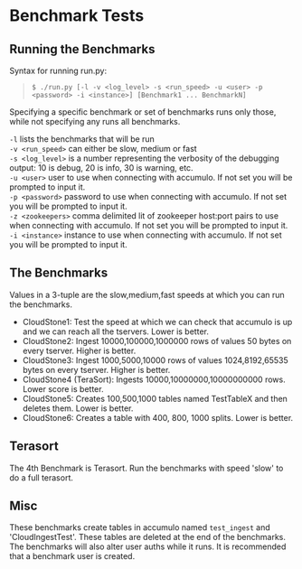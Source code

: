 <!--

    Licensed to the Apache Software Foundation (ASF) under one
    or more contributor license agreements.  See the NOTICE file
    distributed with this work for additional information
    regarding copyright ownership.  The ASF licenses this file
    to you under the Apache License, Version 2.0 (the
    "License"); you may not use this file except in compliance
    with the License.  You may obtain a copy of the License at

      https://www.apache.org/licenses/LICENSE-2.0

    Unless required by applicable law or agreed to in writing,
    software distributed under the License is distributed on an
    "AS IS" BASIS, WITHOUT WARRANTIES OR CONDITIONS OF ANY
    KIND, either express or implied.  See the License for the
    specific language governing permissions and limitations
    under the License.

-->
Benchmark Tests
===============

Running the Benchmarks
----------------------

Syntax for running run.py:

> `$ ./run.py [-l -v <log_level> -s <run_speed> -u <user> -p <password> -i <instance>] [Benchmark1 ... BenchmarkN]`

Specifying a specific benchmark or set of benchmarks runs only those, while
not specifying any runs all benchmarks.

`-l` lists the benchmarks that will be run  
`-v <run_speed>` can either be slow, medium or fast  
`-s <log_level>` is a number representing the verbosity of the debugging output: 10 is debug, 20 is info, 30 is warning, etc.  
`-u <user>` user to use when connecting with accumulo.  If not set you will be prompted to input it.  
`-p <password>` password to use when connecting with accumulo.  If not set you will be prompted to input it.  
`-z <zookeepers>` comma delimited lit of zookeeper host:port pairs to use when connecting with accumulo.  If not set you will be prompted to input it.  
`-i <instance>` instance to use when connecting with accumulo.  If not set you will be prompted to input it.  

The Benchmarks
--------------

Values in a 3-tuple are the slow,medium,fast speeds at which you can run the benchmarks.

* CloudStone1: Test the speed at which we can check that accumulo is up and we can reach all the tservers. Lower is better.  
* CloudStone2: Ingest 10000,100000,1000000 rows of values 50 bytes on every tserver.  Higher is better.  
* CloudStone3: Ingest 1000,5000,10000 rows of values 1024,8192,65535 bytes on every tserver.  Higher is better.  
* CloudStone4 (TeraSort): Ingests 10000,10000000,10000000000 rows. Lower score is better.  
* CloudStone5: Creates 100,500,1000 tables named TestTableX and then deletes them. Lower is better.  
* CloudStone6: Creates a table with 400, 800, 1000 splits.  Lower is better.  

Terasort
--------

The 4th Benchmark is Terasort.  Run the benchmarks with speed 'slow' to do a full terasort.

Misc
----

These benchmarks create tables in accumulo named `test_ingest` and 'CloudIngestTest'.  These tables are deleted
at the end of the benchmarks. The benchmarks will also alter user auths while it runs. It is recommended that
a benchmark user is created.

